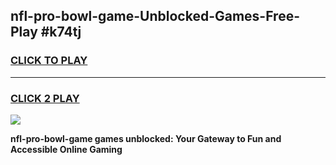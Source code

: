 
## nfl-pro-bowl-game-Unblocked-Games-Free-Play #k74tj
<h3>
<a href="https://us.freeplayer.one?title=nfl-pro-bowl-game&ref=9M">CLICK TO PLAY</a></h3>
<hr>

<h3>
<a href="https://us.freeplayer.one?title=nfl-pro-bowl-game&ref=9M">CLICK 2 PLAY</a>
  
</h3>

<a href="https://us.freeplayer.one?title=nfl-pro-bowl-game&ref=9M"><img src="https://clearcache.store/games.png"></a>


**nfl-pro-bowl-game games unblocked: Your Gateway to Fun and Accessible Online Gaming**
